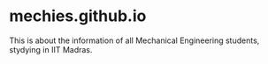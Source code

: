 mechies.github.io
=================
This is about the information of all Mechanical Engineering students, stydying in IIT Madras.
